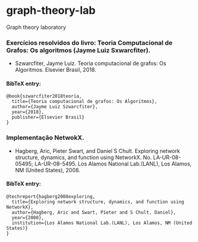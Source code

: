 # graph-theory-lab
Graph theory laboratory


### Exercícios resolvidos do livro: Teoria Computacional de Grafos: Os algoritmos (Jayme Luiz Sxwarcfiter).
- Szwarcfiter, Jayme Luiz. Teoria computacional de grafos: Os Algoritmos. Elsevier Brasil, 2018.

#### BibTeX entry:
```
@book{szwarcfiter2018teoria,
  title={Teoria computacional de grafos: Os Algoritmos},
  author={Jayme Luiz Szwarcfiter},
  year={2018},
  publisher={Elsevier Brasil}
}
```

### Implementação NetwokX.
- Hagberg, Aric, Pieter Swart, and Daniel S Chult. Exploring network structure, dynamics, and function using NetworkX. No. LA-UR-08-05495; LA-UR-08-5495. Los Alamos National Lab.(LANL), Los Alamos, NM (United States), 2008.

#### BibTeX entry:
```
@techreport{hagberg2008exploring,
  title={Exploring network structure, dynamics, and function using NetworkX},
  author={Hagberg, Aric and Swart, Pieter and S Chult, Daniel},
  year={2008},
  institution={Los Alamos National Lab.(LANL), Los Alamos, NM (United States)}
}
```
